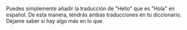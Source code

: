 Puedes simplemente añadir la traducción de "Hello" que es "Hola" en español. De esta manera, tendrás ambas traducciones en tu diccionario. Déjame saber si hay algo más en lo que